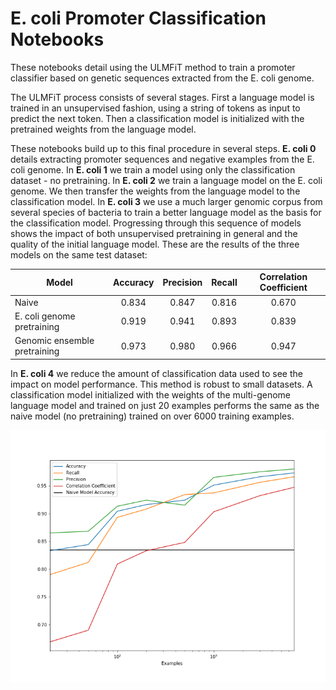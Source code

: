 # E. coli Promoter Classification Notebooks

These notebooks detail using the ULMFiT method to train a promoter classifier based on genetic sequences extracted from the E. coli genome.

The ULMFiT process consists of several stages. First a language model is trained in an unsupervised fashion, using a string of tokens 
as input to predict the next token. Then a classification model is initialized with the pretrained weights from the language model.

These notebooks build up to this final procedure in several steps. __E. coli 0__ details extracting promoter sequences and negative 
examples from the E. coli genome. In __E. coli 1__ we train a model using only the classification 
dataset - no pretraining. In __E. coli 2__ we train a language model on the E. coli genome. We then transfer the weights from the 
language model to the classification model. In __E. coli 3__ we use a much larger genomic corpus from several species of bacteria to 
train a better language model as the basis for the classification model. Progressing through this sequence of 
models shows the impact of both unsupervised pretraining in general and the quality of the initial language model. These are the results 
of the three models on the same test dataset:

  | Model                        	| Accuracy 	| Precision 	| Recall 	| Correlation Coefficient 	|
  |------------------------------	|:--------:	|:---------:	|:------:	|:-----------------------:	|
  | Naive                        	|   0.834  	|   0.847   	|  0.816 	|          0.670          	|
  | E. coli genome pretraining   	|   0.919  	|   0.941   	|  0.893 	|          0.839          	|
  | Genomic ensemble pretraining 	|   0.973  	|   0.980   	|  0.966 	|          0.947          	|

In __E. coli 4__ we reduce the amount of classification data used to see the impact on model performance. This method is robust to small 
datasets. A classification model initialized with the weights of the multi-genome language model and trained on just 20 examples performs 
the same as the naive model (no pretraining) trained on over 6000 training examples.

![data](https://github.com/tejasvi/DNAish/blob/master/Bacteria/E.%20Coli/Media/data_reduction.png)
